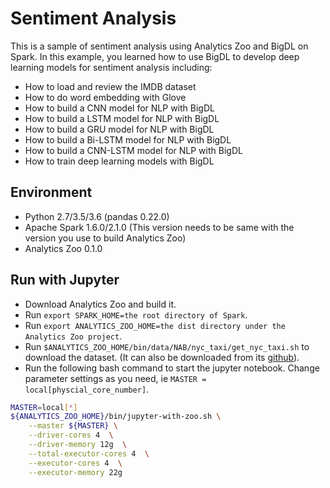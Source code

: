 # Sentiment Analysis
This is a sample of sentiment analysis using Analytics Zoo and BigDL on Spark. 
In this example, you learned how to use BigDL to develop deep learning models for sentiment analysis including:
* How to load and review the IMDB dataset
* How to do word embedding with Glove
* How to build a CNN model for NLP with BigDL
* How to build a LSTM model for NLP with BigDL
* How to build a GRU model for NLP with BigDL
* How to build a Bi-LSTM model for NLP with BigDL
* How to build a CNN-LSTM model for NLP with BigDL
* How to train deep learning models with BigDL

## Environment
* Python 2.7/3.5/3.6 (pandas 0.22.0)
* Apache Spark 1.6.0/2.1.0 (This version needs to be same with the version you use to build Analytics Zoo)
* Analytics Zoo 0.1.0

## Run with Jupyter
* Download Analytics Zoo and build it.
* Run `export SPARK_HOME=the root directory of Spark`.
* Run `export ANALYTICS_ZOO_HOME=the dist directory under the Analytics Zoo project`.
* Run `$ANALYTICS_ZOO_HOME/bin/data/NAB/nyc_taxi/get_nyc_taxi.sh` to download the dataset. (It can also be downloaded from its [github](https://raw.githubusercontent.com/numenta/NAB/master/data/realKnownCause/nyc_taxi.csv)).
* Run the following bash command to start the jupyter notebook. Change parameter settings as you need, ie `MASTER = local[physcial_core_number]`.
```bash
MASTER=local[*]
${ANALYTICS_ZOO_HOME}/bin/jupyter-with-zoo.sh \
    --master ${MASTER} \
    --driver-cores 4  \
    --driver-memory 12g  \
    --total-executor-cores 4  \
    --executor-cores 4  \
    --executor-memory 22g


